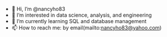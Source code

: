 - 👋 Hi, I’m @nancyho83
- 👀 I’m interested in data science, analysis, and engineering
- 🌱 I’m currently learning SQL and database management
- 📫 How to reach me: by email(mailto:nancyho83@yahoo.com)

<!---
nancyho83/nancyho83 is a ✨ special ✨ repository because its `README.md` (this file) appears on your GitHub profile.
You can click the Preview link to take a look at your changes.
--->
